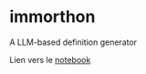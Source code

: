 # immorthon

A LLM-based definition generator

Lien vers le [notebook](https://colab.research.google.com/drive/1JHivpddBodExl7UOi0xoBnRhk8Y1bTVQ?usp=sharing)
